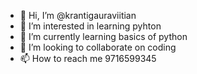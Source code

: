 - 👋 Hi, I’m @krantigauraviitian
- 👀 I’m interested in learning pyhton
- 🌱 I’m currently learning basics of python
- 💞️ I’m looking to collaborate on coding
- 📫 How to reach me 9716599345

<!---
krantigauraviitian/krantigauraviitian is a ✨ special ✨ repository because its `README.md` (this file) appears on your GitHub profile.
You can click the Preview link to take a look at your changes.
--->
